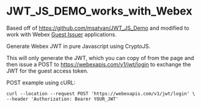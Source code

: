 # JWT_JS_DEMO_works_with_Webex

Based off of https://github.com/msatyan/JWT_JS_Demo and modified to work with Webex [Guest Issuer](https://developer.webex.com/docs/guest-issuer) applications.

Generate Webex JWT in pure Javascript using CryptoJS. 

This will only generate the JWT, which you can copy of from the page and then issue a POST to https://webexapis.com/v1/jwt/login to exchange the JWT for the guest access token. 

POST example using cURL: 
```
curl --location --request POST 'https://webexapis.com/v1/jwt/login' \
--header 'Authorization: Bearer YOUR_JWT'
```
